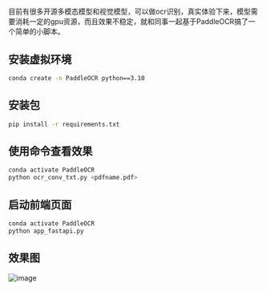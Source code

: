 # 
目前有很多开源多模态模型和视觉模型，可以做ocr识别，真实体验下来，模型需要消耗一定的gpu资源，而且效果不稳定，就和同事一起基于PaddleOCR搞了一个简单的小脚本。
## 安装虚拟环境
```bash
conda create -n PaddleOCR python==3.10
```
## 安装包
```bash
pip install -r requirements.txt
```
## 使用命令查看效果
```bash
conda activate PaddleOCR
python ocr_conv_txt.py <pdfname.pdf>
```
## 启动前端页面
```bash
conda activate PaddleOCR
python app_fastapi.py
```
## 效果图
![image](https://github.com/user-attachments/assets/098b2b6e-30b2-43c7-b3f4-72cdd397dddf)
